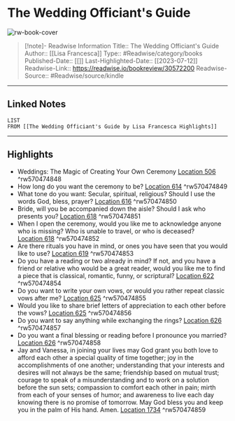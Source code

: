 # The Wedding Officiant's Guide

![rw-book-cover](https://images-na.ssl-images-amazon.com/images/I/51TDss5h9oL._SL200_.jpg)
<br>
>[!note]- Readwise Information
>Title:: The Wedding Officiant's Guide
>Author:: [[Lisa Francesca]]
>Type:: #Readwise/category/books
>Published-Date:: [[]]
>Last-Highlighted-Date:: [[2023-07-12]]
>Readwise-Link:: https://readwise.io/bookreview/30572200
>Readwise-Source:: #Readwise/source/kindle
--- 

## Linked Notes
```dataview
LIST
FROM [[The Wedding Officiant's Guide by Lisa Francesca Highlights]]
```

---

## Highlights
- Weddings: The Magic of Creating Your Own Ceremony [Location 506](https://readwise.io/open/570474848) ^rw570474848
- How long do you want the ceremony to be? [Location 614](https://readwise.io/open/570474849) ^rw570474849
- What tone do you want: Secular, spiritual, religious? Should I use the words God, bless, prayer? [Location 616](https://readwise.io/open/570474850) ^rw570474850
- Bride, will you be accompanied down the aisle? Should I ask who presents you? [Location 618](https://readwise.io/open/570474851) ^rw570474851
- When I open the ceremony, would you like me to acknowledge anyone who is missing? Who is unable to travel, or who is deceased? [Location 618](https://readwise.io/open/570474852) ^rw570474852
- Are there rituals you have in mind, or ones you have seen that you would like to use? [Location 619](https://readwise.io/open/570474853) ^rw570474853
- Do you have a reading or two already in mind? If not, and you have a friend or relative who would be a great reader, would you like me to find a piece that is classical, romantic, funny, or scriptural? [Location 622](https://readwise.io/open/570474854) ^rw570474854
- Do you want to write your own vows, or would you rather repeat classic vows after me? [Location 625](https://readwise.io/open/570474855) ^rw570474855
- Would you like to share brief letters of appreciation to each other before the vows? [Location 625](https://readwise.io/open/570474856) ^rw570474856
- Do you want to say anything while exchanging the rings? [Location 626](https://readwise.io/open/570474857) ^rw570474857
- Do you want a final blessing or reading before I pronounce you married? [Location 626](https://readwise.io/open/570474858) ^rw570474858
- Jay and Vanessa, in joining your lives may God grant you both love to afford each other a special quality of time together; joy in the accomplishments of one another; understanding that your interests and desires will not always be the same; friendship based on mutual trust; courage to speak of a misunderstanding and to work on a solution before the sun sets; compassion to comfort each other in pain; mirth from each of your senses of humor; and awareness to live each day knowing there is no promise of tomorrow. May God bless you and keep you in the palm of His hand. Amen. [Location 1734](https://readwise.io/open/570474859) ^rw570474859
